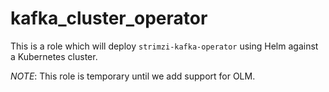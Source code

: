 # kafka_cluster_operator

 This is a role which will deploy `strimzi-kafka-operator` using Helm against a Kubernetes
 cluster.

 _NOTE_: This role is temporary until we add support for OLM.
